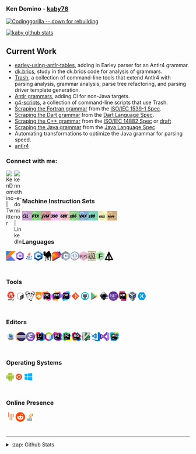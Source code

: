 ### Ken Domino - [kaby76][github]

[![Codinggorilla -- down for rebuilding](https://img.shields.io/website?label=codinggorilla.com&style=for-the-badge&url=http%3A%2F%2Fcodinggorilla.com)](http://codinggorilla.com)

[![kaby github stats](https://github-readme-stats.vercel.app/api?username=kaby76)](https://github.com/anuraghazra/github-readme-stats)

## Current Work

- [earley-using-antlr-tables](https://github.com/kaby76/earley-using-antlr-tables), adding in Earley parser for an Antlr4 grammar.
- [dk.brics](https://github.com/kaby76/dk.brics), study in the dk.brics code for analysis of grammars.
- [Trash](https://github.com/kaby76/Trash), a collection of command-line tools that extend Antlr4 with parsing analysis, grammar analysis, parse tree refactoring, and parsing driver template generation.
- [Antlr grammars](https://github.com/antlr/grammars-v4), adding CI for non-Java targets.
- [g4-scripts](https://github.com/kaby76/g4-scripts), a collection of command-line scripts that use Trash.
- [Scraping the Fortran grammar](https://github.com/kaby76/fortran) from the [ISO/IEC 1539-1 Spec](https://www.iso.org/standard/82170.html).
- [Scraping the Dart grammar](https://github.com/kaby76/ScrapeDartSpec) from the [Dart Language Spec](https://dart.dev/resources/language/spec).
- [Scraping the C++ grammar](https://github.com/kaby76/scrape-c-plus-plus-spec) from the [ISO/IEC 14882 Spec](https://www.iso.org/standard/83626.html) or [draft](https://github.com/cplusplus/draft/blob/main/papers/wd-index.md)
- [Scraping the Java grammar](https://github.com/kaby76/ScrapeJavaSpec) from the [Java Language Spec](https://docs.oracle.com/javase/specs/index.html)
- Automating transformations to optimize the Java grammar for parsing speed.
- [antlr4](https://github.com/antlr/antlr4)

### Connect with me:

[<img align="left" alt="KenDomino | Twitter" width="22px" src="https://cdn.jsdelivr.net/npm/simple-icons@v3/icons/twitter.svg" />][twitter]
[<img align="left" alt="kenneth-e-domino | LinkedIn" width="22px" src="https://cdn.jsdelivr.net/npm/simple-icons@v3/icons/linkedin.svg" />][linkedin]

<p /><br /><br /><br />

### Machine Instruction Sets

[<img align="left" alt="CIL" height="26px" src="https://raw.githubusercontent.com/kaby76/icons/master/machine-cil.svg" />](http://www.ecma-international.org/publications/standards/Ecma-335.htm)
[<img align="left" alt="PTX" height="26px" src="https://raw.githubusercontent.com/kaby76/icons/master/machine-ptx.svg" />](https://docs.nvidia.com/cuda/pdf/ptx_isa_7.0.pdf)
[<img align="left" alt="JVM" height="26px" src="https://raw.githubusercontent.com/kaby76/icons/master/machine-jvm.svg" />](https://docs.oracle.com/javase/specs/jvms/se14/html/index.html)
[<img align="left" alt="390" height="26px" src="https://raw.githubusercontent.com/kaby76/icons/master/machine-390.svg" />](https://www.ibm.com/it-infrastructure/z/hardware)
[<img align="left" alt="68k" height="26px" src="https://raw.githubusercontent.com/kaby76/icons/master/machine-68k.svg" />](http://www.freescale.com/files/archives/doc/ref_manual/M68000PRM.pdf)
[<img align="left" alt="x86" height="26px" src="https://raw.githubusercontent.com/kaby76/icons/master/machine-x86.svg" />](https://software.intel.com/content/www/us/en/develop/articles/intel-sdm.html#combined)
[<img align="left" alt="Vax" height="26px" src="https://raw.githubusercontent.com/kaby76/icons/master/machine-vax.svg" />](https://en.wikipedia.org/wiki/MicroVAX_78032)
[<img align="left" alt="z80" height="26px" src="https://raw.githubusercontent.com/kaby76/icons/master/machine-z80.svg" />](https://en.wikipedia.org/wiki/Zilog_Z80)
[<img align="left" alt="6502" height="26px" src="https://raw.githubusercontent.com/kaby76/icons/master/machine-6502.svg" />](http://www.6502.org/)
[<img align="left" alt="PDP8" height="26px" src="https://raw.githubusercontent.com/kaby76/icons/master/machine-pdp8.svg" />](https://en.wikipedia.org/wiki/PDP-8)

<p /><br /><br /><br />

### Languages

[<img align="left" alt="Kotlin" height="26px" src="https://raw.githubusercontent.com/kaby76/icons/master/kotlin-logo.svg" />](https://kotlinlang.org/)
[<img align="left" alt="C#" height="26px" src="https://raw.githubusercontent.com/kaby76/icons/master/c-sharp-programming-language.svg" />](https://docs.microsoft.com/en-us/dotnet/csharp/language-reference/)
[<img align="left" alt="Java" height="26px" src="https://raw.githubusercontent.com/kaby76/icons/master/icons8-java.svg" />](https://www.java.com/en/)
[<img align="left" alt="C++" height="26px" src="https://raw.githubusercontent.com/kaby76/icons/master/c-plus-plus-programming-language.svg" />](https://web.archive.org/web/20170325025026/http://www.open-std.org/jtc1/sc22/wg21/docs/papers/2017/n4660.pdf)
[<img align="left" alt="Perl" height="26px" src="https://raw.githubusercontent.com/kaby76/icons/master/perl-icon.svg" />](https://www.perl.org/)
[<img align="left" alt="Pascal" height="26px" src="https://raw.githubusercontent.com/kaby76/icons/master/UCSD_p-System.svg" />](https://en.wikipedia.org/wiki/UCSD_Pascal)
[<img align="left" alt="C" height="26px" src="https://raw.githubusercontent.com/kaby76/icons/master/c-programming-language-seeklogo.com.svg" />](https://web.archive.org/web/20181230041359if_/http://www.open-std.org/jtc1/sc22/wg14/www/abq/c17_updated_proposed_fdis.pdf)
[<img align="left" alt="Lisp" height="26px" src="https://raw.githubusercontent.com/kaby76/icons/master/lisp.svg" />](https://en.wikipedia.org/wiki/Lisp_(programming_language)#cite_note-1.5_manual-16)
[<img align="left" alt="BCPL" height="26px" src="https://raw.githubusercontent.com/kaby76/icons/master/bcpl.svg" />](https://en.wikipedia.org/wiki/BCPL)
[<img align="left" alt="Algol W" height="26px" src="https://raw.githubusercontent.com/kaby76/icons/master/algol.svg" />](https://en.wikipedia.org/wiki/ALGOL_W)
[<img align="left" alt="Fortran" height="26px" src="https://raw.githubusercontent.com/kaby76/icons/master/fortran.svg" />](https://fortran-lang.org/)
[<img align="left" alt="APL" height="26px" src="https://raw.githubusercontent.com/kaby76/icons/master/apl_icon_132641.svg" />](https://en.wikipedia.org/wiki/APL_(programming_language))

<p /><br /><br /><br />

### Tools

[<img align="left" alt="Antlr" height="26px" src="https://raw.githubusercontent.com/kaby76/icons/master/80584.jpg" />](https://www.antlr.org/)
[<img align="left" alt="Bash" height="26px" src="https://raw.githubusercontent.com/kaby76/icons/master/full_colored_dark.svg" />](https://www.gnu.org/software/bash/)
[<img align="left" alt="Bison" height="26px" src="https://raw.githubusercontent.com/kaby76/icons/master/Heckert_GNU_white.svg" />](https://en.wikipedia.org/wiki/GNU_Bison)
[<img align="left" alt="Blender" height="26px" src="https://raw.githubusercontent.com/kaby76/icons/master/blender_community_badge_orange.svg" />](https://www.blender.org/)
[<img align="left" alt="dotCover" height="26px" src="https://raw.githubusercontent.com/kaby76/icons/master/icon-dotcover.svg" />](https://www.jetbrains.com/dotcover/)
[<img align="left" alt="dotMemory" height="26px" src="https://raw.githubusercontent.com/kaby76/icons/master/icon-dotmemory.svg" />](https://www.jetbrains.com/dotmemory/)
[<img align="left" alt="dotPeek" height="26px" src="https://raw.githubusercontent.com/kaby76/icons/master/icon-dotpeek.svg" />](https://www.jetbrains.com/dotpeek/)
[<img align="left" alt="Git" height="26px" src="https://raw.githubusercontent.com/kaby76/icons/master/icons8-git.svg" />](https://git-scm.com/)
[<img align="left" alt="GitHub" height="26px" src="https://raw.githubusercontent.com/kaby76/icons/master/icons8-github.svg" />](https://github.com/)
[<img align="left" alt="Google Play" height="26px" src="https://raw.githubusercontent.com/kaby76/icons/master/icons8-google-play.svg" />](https://play.google.com/store)
[<img align="left" alt="Inkscape" height="26px" src="https://raw.githubusercontent.com/kaby76/icons/master/inkscape-logo.svg" />](https://inkscape.org/)
[<img align="left" alt="NET Core" height="26px" src="https://raw.githubusercontent.com/kaby76/icons/master/NET_Core_Logo.svg" />](https://dotnet.microsoft.com/)
[<img align="left" alt="Resharper" height="26px" src="https://raw.githubusercontent.com/kaby76/icons/master/icon-resharper.svg" />](https://www.jetbrains.com/resharper/)
[<img align="left" alt="VirtualBox" height="26px" src="https://raw.githubusercontent.com/kaby76/icons/master/virtualbox-icon.svg" />](https://www.virtualbox.org/)
[<img align="left" alt="Xamarin" height="26px" src="https://raw.githubusercontent.com/kaby76/icons/master/icons8-xamarin.svg" />](https://dotnet.microsoft.com/apps/xamarin)

<p /><br /><br /><br />

### Editors

[<img align="left" alt="Android Studio" height="26px" src="https://raw.githubusercontent.com/kaby76/icons/master/android-studio-badge.svg" />](https://developer.android.com/studio)
[<img align="left" alt="Eclipse" height="26px" src="https://raw.githubusercontent.com/kaby76/icons/master/Eclipse2014_RGB-new.svg" />](https://www.eclipse.org/)
[<img align="left" alt="Emacs" height="26px" src="https://raw.githubusercontent.com/kaby76/icons/master/EmacsIcon.svg" />](https://www.gnu.org/software/emacs/)
[<img align="left" alt="Intellij-Idea" height="26px" src="https://raw.githubusercontent.com/kaby76/icons/master/icon-intellij-idea.svg" />](https://www.jetbrains.com/idea/)
[<img align="left" alt="NetBeans" height="26px" src="https://raw.githubusercontent.com/kaby76/icons/master/apache-netbeans.svg" />](https://netbeans.apache.org/)
[<img align="left" alt="PhpStorm" height="26px" src="https://raw.githubusercontent.com/kaby76/icons/master/icon-phpstorm.svg" />](https://www.jetbrains.com/phpstorm/)
[<img align="left" alt="PyCharm" height="26px" src="https://raw.githubusercontent.com/kaby76/icons/master/icon-pycharm.svg" />](https://www.jetbrains.com/pycharm/)
[<img align="left" alt="Rider" height="26px" src="https://raw.githubusercontent.com/kaby76/icons/master/icon-rider.svg" />](https://www.jetbrains.com/rider/)
[<img align="left" alt="Vim" height="26px" src="https://raw.githubusercontent.com/kaby76/icons/master/Icon-Vim.svg" />](https://www.vim.org/)
[<img align="left" alt="Visual Studio Code" height="26px" src="https://raw.githubusercontent.com/kaby76/icons/master/visual-studio-code.png" />](https://visualstudio.microsoft.com/vs/)
[<img align="left" alt="Visual Studio IDE" height="26px" src="https://raw.githubusercontent.com/kaby76/icons/master/VSWinIcon_100x.png" />](https://visualstudio.microsoft.com/vs/)
[<img align="left" alt="Webstorm" height="26px" src="https://raw.githubusercontent.com/kaby76/icons/master/icon-webstorm.svg" />](https://www.jetbrains.com/webstorm/)

<p /><br /><br /><br />

### Operating Systems

[<img align="left" alt="Android" height="26px" src="https://raw.githubusercontent.com/kaby76/icons/master/Android_robot.svg" />](https://www.android.com/)
[<img align="left" alt="Ubuntu" height="26px" src="https://raw.githubusercontent.com/kaby76/icons/master/cof_orange_hex.svg" />](https://ubuntu.com/)
[<img align="left" alt="Windows 10" height="26px" src="https://raw.githubusercontent.com/kaby76/icons/master/icons8-windows-10.svg" />](https://www.microsoft.com/en-us/windows/)

<p /><br /><br /><br />

### Online Presence

[<img align="left" alt="Gitter" height="26px" src="https://raw.githubusercontent.com/kaby76/icons/master/gitter.svg" />](https://gitter.im/Microsoft/extendvs)
[<img align="left" alt="Reddit" height="26px" src="https://raw.githubusercontent.com/kaby76/icons/master/reddit.svg" />](https://www.reddit.com/user/kendomino)
[<img align="left" alt="Stack Overflow" height="26px" src="https://raw.githubusercontent.com/kaby76/icons/master/icons8-stack-overflow.svg" />](https://stackoverflow.com/users/4779853/kaby76)

<p /><br /><br /><br />

---

<details>
  <summary>:zap: Github Stats</summary>

  <img align="left" alt="kaby76's Github Stats" src="https://github-readme-stats.codestackr.vercel.app/api?username=kaby76&show_icons=true&hide_border=true" />

</details>

[github]: https://github.com/kaby76
[antlrvsix]: https://github.com/kaby76/AntlrVSIX
[codinggorilla]: http://codinggorilla.com
[twitter]: https://twitter.com/KenDomino
[linkedin]: https://linkedin.com/in/kenneth-e-domino
